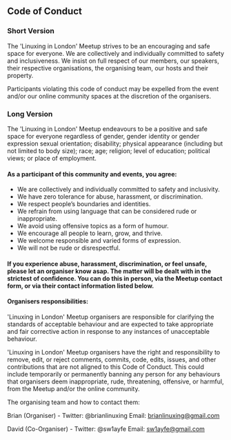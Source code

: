 ## Code of Conduct

### Short Version
The 'Linuxing in London' Meetup strives to be an encouraging and safe space for everyone. We are collectively and individually committed to safety and inclusiveness. We insist on full respect of our members, our speakers, their respective organisations, the organising team, our hosts and their property.

Participants violating this code of conduct may be expelled from the event and/or our online community spaces at the discretion of the organisers.

### Long Version
The 'Linuxing in London' Meetup endeavours to be a positive and safe space for everyone regardless of gender, gender identity or gender expression sexual orientation; disability; physical appearance (including but not limited to body size); race; age; religion; level of education; political views; or place of employment.

#### As a participant of this community and events, you agree:
* We are collectively and individually committed to safety and inclusivity.
* We have zero tolerance for abuse, harassment, or discrimination.
* We respect people’s boundaries and identities.
* We refrain from using language that can be considered rude or inappropriate.
* We avoid using offensive topics as a form of humour.
* We encourage all people to learn, grow, and thrive.
* We welcome responsible and varied forms of expression.
* We will not be rude or disrespectful.

#### If you experience abuse, harassment, discrimination, or feel unsafe, please let an organiser know asap. The matter will be dealt with in the strictest of confidence. You can do this in person, via the Meetup contact form, or via their contact information listed below.

#### Organisers responsibilities:
'Linuxing in London' Meetup organisers are responsible for clarifying the standards of acceptable behaviour and are expected to take appropriate and fair corrective action in response to any instances of unacceptable behaviour.

'Linuxing in London' Meetup organisers have the right and responsibility to remove, edit, or reject comments, commits, code, edits, issues, and other contributions that are not aligned to this Code of Conduct. This could include temporarily or permanently banning any person for any behaviours that organisers deem inappropriate, rude, threatening, offensive, or harmful, from the Meetup and/or the online community.

The organising team and how to contact them:

Brian (Organiser) - Twitter: @brianlinuxing Email: brianlinuxing@gmail.com

David (Co-Organiser) - Twitter: @sw1ayfe Email: sw1ayfe@gmail.com

